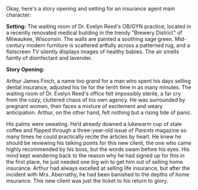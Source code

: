 Okay, here's a story opening and setting for an insurance agent main character:

**Setting:** The waiting room of Dr. Evelyn Reed's OB/GYN practice, located in a recently renovated medical building in the trendy "Brewery District" of Milwaukee, Wisconsin. The walls are painted a soothing sage green. Mid-century modern furniture is scattered artfully across a patterned rug, and a flatscreen TV silently displays images of healthy babies. The air smells faintly of disinfectant and lavender.

**Story Opening:**

Arthur James Finch, a name too grand for a man who spent his days selling dental insurance, adjusted his tie for the tenth time in as many minutes. The waiting room of Dr. Evelyn Reed's office felt impossibly sterile, a far cry from the cozy, cluttered chaos of his own agency. He was surrounded by pregnant women, their faces a mixture of excitement and weary anticipation. Arthur, on the other hand, felt nothing but a rising tide of panic.

His palms were sweating. He’d already downed a lukewarm cup of stale coffee and flipped through a three-year-old issue of *Parents* magazine so many times he could practically recite the articles by heart. He knew he should be reviewing his talking points for this new client, the one who came highly recommended by his boss, but the words swam before his eyes. His mind kept wandering back to the reason why he had signed up for this in the first place, he just needed one big win to get him out of selling home insurance. Arthur had always excelled at selling life insurance, but after the incident with Mrs. Abernathy, he had been banished to the depths of home insurance. This new client was just the ticket to his return to glory.
